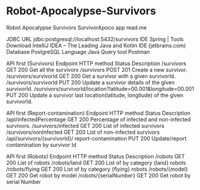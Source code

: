 # Robot-Apocalypse-Survivors
Robot Apocalypse Survivors
SurvivorApoco app
read.me

JDBC URL
jdbc:postgresql://localhost:5432/survivors 
IDE
Spring | Tools 
Download IntelliJ IDEA – The Leading Java and Kotlin IDE (jetbrains.com) 
Database
PostgreSQL
Language
Java
Query tool
Postman

API first (Survivors)
Endpoint	HTTP method	Status	Description
/survivors	GET	200	Get all the survivors
/survivors	POST	201	Create a new survivor.
/survivors/survivorId	GET	200	Get a survivor with a given survivorId.
/survivors/survivorId	PUT	200	Update a survivor details of the given survivorId.
/survivors/survivorId/location?latitude=00.001&longitude=00.001	PUT	200	Update a survivor last location(latitude, longitude) of the given survivorId.

API first (Report-contamination)
Endpoint	HTTP method	Status	Description
/api/infectedPercentage	GET	200	Percentage of infected and non-infected survivors.
/survivors/infected	GET	200	List of infected survivors
/survivors/nonInfected	GET	200	List of non-infected survivors
/api/survivors/{survivorId}/
report-contamination	PUT	200	Update/report contamination by survivor Id

API first (Robots)
Endpoint	HTTP method	Status	Description
/robots	GET	200	List of robots
/robots/land	GET	200	List of by category {land} robots
/robots/flying	GET	200	List of by category {flying} robots
/robots/{model}	GET	200	Get robot by model
/robots/{serialNumber}	GET	200	Get robot by serial Number


